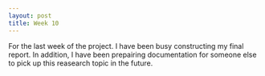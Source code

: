 ```yaml
---
layout: post
title: Week 10
---
```


For the last week of the project. I have been busy constructing my final report.
In addition, I have been prepairing documentation for someone else to pick up this reasearch topic in the future.
